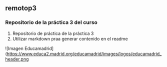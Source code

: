## remotop3
### Repositorio de la práctica 3 del curso
1. Repositorio de práctica de la práctica 3
2. Utilizar markdown praa generar contenido en el readme

![Imagen Educamadrid](https://www.educa2.madrid.org/educamadrid/images/logos/educamadrid_header.png
